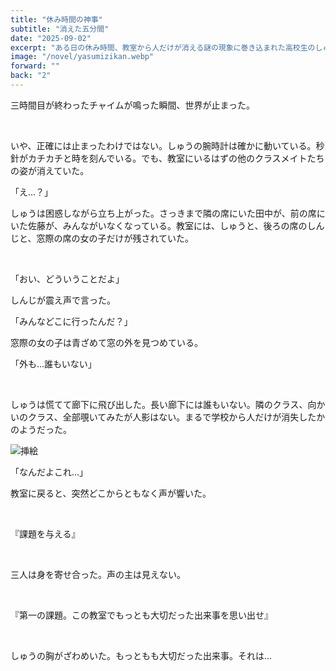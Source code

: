 ```yaml
---
title: "休み時間の神事"
subtitle: "消えた五分間"
date: "2025-09-02"
excerpt: "ある日の休み時間、教室から人だけが消える謎の現象に巻き込まれた高校生のしゅう、しんじ、そして名前も知らない窓際の女の子。どこからか聞こえる謎の課題をクリアしていく中で、二年前に転校したこたにとの切ない思い出と、別れの日に生じた深い誤解が明かされる。過去と現在を行き来しながら真実を知ったしゅうは、現実世界で再びこたにと向き合い、失われた絆を取り戻す青春ファンタジー。"
image: "/novel/yasumizikan.webp"
forward: ""
back: "2"
---
```


三時間目が終わったチャイムが鳴った瞬間、世界が止まった。

<br/>

いや、正確には止まったわけではない。しゅうの腕時計は確かに動いている。秒針がカチカチと時を刻んでいる。でも、教室にいるはずの他のクラスメイトたちの姿が消えていた。

「え…？」

しゅうは困惑しながら立ち上がった。さっきまで隣の席にいた田中が、前の席にいた佐藤が、みんながいなくなっている。教室には、しゅうと、後ろの席のしんじと、窓際の席の女の子だけが残されていた。

<br/>

「おい、どういうことだよ」

しんじが震え声で言った。

「みんなどこに行ったんだ？」

窓際の女の子は青ざめて窓の外を見つめている。

「外も…誰もいない」

<br/>

しゅうは慌てて廊下に飛び出した。長い廊下には誰もいない。隣のクラス、向かいのクラス、全部覗いてみたが人影はない。まるで学校から人だけが消失したかのようだった。

![挿絵](/novel/a-divine-ceremony-during-short-break/1.webp)

「なんだよこれ…」

教室に戻ると、突然どこからともなく声が響いた。

<br/>

『課題を与える』

<br/>

三人は身を寄せ合った。声の主は見えない。

<br/>

『第一の課題。この教室でもっとも大切だった出来事を思い出せ』

<br/>

しゅうの胸がざわめいた。もっともも大切だった出来事。それは…
